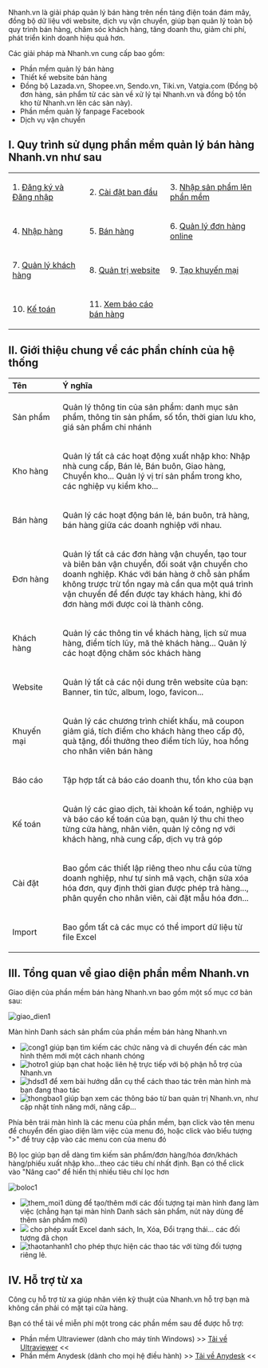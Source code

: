 Nhanh.vn là giải pháp quản lý bán hàng trên nền tảng điện toán đám mây, đồng bộ dữ liệu với website, dịch vụ vận chuyển, giúp bạn quản lý toàn bộ quy trình bán hàng, chăm sóc khách hàng, tăng doanh thu, giảm chi phí, phát triển kinh doanh hiệu quả hơn.

Các giải pháp mà Nhanh.vn cung cấp bao gồm:

*   Phần mềm quản lý bán hàng
*   Thiết kế website bán hàng
*   Đồng bộ Lazada.vn, Shopee.vn, Sendo.vn, Tiki.vn, Vatgia.com (Đồng bộ đơn hàng, sản phẩm từ các sàn về xử lý tại Nhanh.vn và đồng bộ tồn kho từ Nhanh.vn lên các sàn này).
*   Phần mềm quản lý fanpage Facebook
*   Dịch vụ vận chuyển

## I. Quy trình sử dụng phần mềm quản lý bán hàng Nhanh.vn như sau

<table class="table table-bordered">

<tbody>

<tr>

<td>

1\. [Đăng ký và Đăng nhập](https://nhanh.vn/manual/item/view?id=446)

</td>

<td>

2\. [Cài đặt ban đầu](/setting/store/index)

</td>

<td>

3\. [Nhập sản phẩm lên phần mềm](/product/item/index)

</td>

</tr>

<tr>

<td>

4\. [Nhập hàng](/product/imex/index)

</td>

<td>

5\. [Bán hàng](/pos/bill/add2)

</td>

<td>

6\. [Quản lý đơn hàng online](/order/manage/index)

</td>

</tr>

<tr>

<td>

7. [Quản lý khách hàng](/customer/code/customerlist)

</td>

<td>

8\. [Quản trị website](/website/content/index)

</td>

<td>

9\. [Tạo khuyến mại](/promotion/manage/index)

</td>

</tr>

<tr>

<td>

10\. [Kế toán](/accounting/transaction/index)

</td>

<td>

11\. [Xem báo cáo bán hàng](/report/revenue/index)

</td>

<td></td>

</tr>

</tbody>

</table>

## II. Giới thiệu chung về các phần chính của hệ thống

<table class="table table-bordered">

<thead>

<tr>

<th style="text-align:left;" width="20%">Tên</th>

<th style="text-align:left;">Ý nghĩa</th>

</tr>

</thead>

<tbody>

<tr>

<td>

Sản phẩm

</td>

<td>

Quản lý thông tin của sản phẩm: danh mục sản phẩm, thông tin sản phẩm, số tồn, thời gian lưu kho, giá sản phẩm chi nhánh

</td>

</tr>

<tr>

<td>

Kho hàng

</td>

<td>

Quản lý tất cả các hoạt động xuất nhập kho: Nhập nhà cung cấp, Bán lẻ, Bán buôn, Giao hàng, Chuyển kho... Quản lý vị trí sản phẩm trong kho, các nghiệp vụ kiểm kho...

</td>

</tr>

<tr>

<td>

Bán hàng

</td>

<td>

Quản lý các hoạt động bán lẻ, bán buôn, trả hàng, bán hàng giữa các doanh nghiệp với nhau.

</td>

</tr>

<tr>

<td>

Đơn hàng

</td>

<td>

Quản lý tất cả các đơn hàng vận chuyển, tạo tour và biên bản vận chuyển, đối soát vận chuyển cho doanh nghiệp. Khác với bán hàng ở chỗ sản phẩm không trược trừ tồn ngay mà cần qua một quá trình vận chuyển để đến được tay khách hàng, khi đó đơn hàng mới được coi là thành công.

</td>

</tr>

<tr>

<td>

Khách hàng

</td>

<td>

Quản lý các thông tin về khách hàng, lịch sử mua hàng, điểm tích lũy, mã thẻ khách hàng... Quản lý các hoạt động chăm sóc khách hàng

</td>

</tr>

<tr>

<td>

Website

</td>

<td>

Quản lý tất cả các nội dung trên website của bạn: Banner, tin tức, album, logo, favicon...

</td>

</tr>

<tr>

<td>

Khuyến mại

</td>

<td>

Quản lý các chương trình chiết khấu, mã coupon giảm giá, tích điểm cho khách hàng theo cấp độ, quà tặng, đổi thưởng theo điểm tích lũy, hoa hồng cho nhân viên bán hàng

</td>

</tr>

<tr>

<td>

Báo cáo

</td>

<td>

Tập hợp tất cả báo cáo doanh thu, tồn kho của bạn

</td>

</tr>

<tr>

<td>

Kế toán

</td>

<td>

Quản lý các giao dịch, tài khoản kế toán, nghiệp vụ và báo cáo kế toán của bạn, quản lý thu chi theo từng cửa hàng, nhân viên, quản lý công nợ với khách hàng, nhà cung cấp, dịch vụ trả góp

</td>

</tr>

<tr>

<td>

Cài đặt

</td>

<td>

Bao gồm các thiết lập riêng theo nhu cầu của từng doanh nghiệp, như tự sinh mã vạch, chặn sửa xóa hóa đơn, quy định thời gian được phép trả hàng..., phân quyền cho nhân viên, cài đặt mẫu hóa đơn...

</td>

</tr>

<tr>

<td>

Import

</td>

<td>

Bao gồm tất cả các mục có thể import dữ liệu từ file Excel

</td>

</tr>

</tbody>

</table>

## III. Tổng quan về giao diện phần mềm Nhanh.vn

Giao diện của phần mềm bán hàng Nhanh.vn bao gồm một số mục cơ bản sau:

![giao_dien1](https://cdn.nhanh.vn/cdn/manual/1/item/314/giao_dien1.png)

Màn hình Danh sách sản phẩm của phần mềm bán hàng Nhanh.vn

*   ![cong1](https://cdn.nhanh.vn/cdn/manual/1/item/314/cong1.png) giúp bạn tìm kiếm các chức năng và di chuyển đến các màn hình thêm mới một cách nhanh chóng
*   ![hotro1](https://cdn.nhanh.vn/cdn/manual/1/item/314/hotro1.png) giúp bạn chat hoặc liên hệ trực tiếp với bộ phận hỗ trợ của Nhanh.vn
*   ![hdsd1](https://cdn.nhanh.vn/cdn/manual/1/item/314/hdsd1.png) để xem bài hướng dẫn cụ thể cách thao tác trên màn hình mà bạn đang thao tác
*   ![thongbao1](https://cdn.nhanh.vn/cdn/manual/1/item/314/thongbao1.png) giúp bạn xem các thông báo từ ban quản trị Nhanh.vn, như cập nhật tính năng mới, nâng cấp...

Phía bên trái màn hình là các menu của phần mềm, bạn click vào tên menu để chuyển đến giao diện làm việc của menu đó, hoặc click vào biểu tượng ">" để truy cập vào các menu con của menu đó

Bộ lọc giúp bạn dễ dàng tìm kiếm sản phẩm/đơn hàng/hóa đơn/khách hàng/phiếu xuất nhập kho...theo các tiêu chí nhất định. Bạn có thể click vào "Nâng cao" để hiển thị nhiều tiêu chí lọc hơn

![boloc1](https://cdn.nhanh.vn/cdn/manual/1/item/314/boloc1.png)

*   ![them_moi1](https://cdn.nhanh.vn/cdn/manual/1/item/314/them_moi1.png) dùng để tạo/thêm mới các đối tượng tại màn hình đang làm việc (chẳng hạn tại màn hình Danh sách sản phẩm, nút này dùng để thêm sản phẩm mới)
*   ![](https://cdn.nhanh.vn/cdn/manual/1/item/314/hanhdong.png) cho phép xuất Excel danh sách, In, Xóa, Đổi trạng thái... các đối tượng đã chọn
*   ![thaotanhanh1](https://cdn.nhanh.vn/cdn/manual/1/item/314/thaotanhanh1.png) cho phép thực hiện các thao tác với từng đối tượng riêng lẻ.

## IV. Hỗ trợ từ xa

Công cụ hỗ trợ từ xa giúp nhân viên kỹ thuật của Nhanh.vn hỗ trợ bạn mà không cần phải có mặt tại cửa hàng.

Bạn có thể tải về miễn phí một trong các phần mềm sau để được hỗ trợ:

*   Phần mềm Ultraviewer (dành cho máy tính Windows) >> [Tải về Ultraviewer](https://ultraviewer.net/vi/UltraViewer_setup_6.1_vi.exe) <<
*   Phần mềm Anydesk (dành cho mọi hệ điều hành) >> [Tải về Anydesk](https://anydesk.com/platforms/windows) <<
